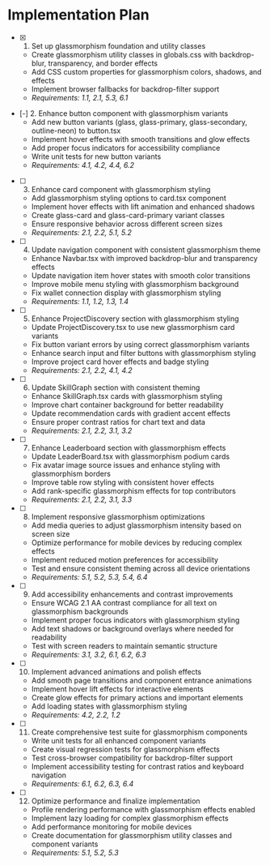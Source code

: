 # Implementation Plan

- [x] 1. Set up glassmorphism foundation and utility classes
  - Create glassmorphism utility classes in globals.css with backdrop-blur, transparency, and border effects
  - Add CSS custom properties for glassmorphism colors, shadows, and effects
  - Implement browser fallbacks for backdrop-filter support
  - _Requirements: 1.1, 2.1, 5.3, 6.1_

- [-] 2. Enhance button component with glassmorphism variants
  - Add new button variants (glass, glass-primary, glass-secondary, outline-neon) to button.tsx
  - Implement hover effects with smooth transitions and glow effects
  - Add proper focus indicators for accessibility compliance
  - Write unit tests for new button variants
  - _Requirements: 4.1, 4.2, 4.4, 6.2_

- [ ] 3. Enhance card component with glassmorphism styling
  - Add glassmorphism styling options to card.tsx component
  - Implement hover effects with lift animation and enhanced shadows
  - Create glass-card and glass-card-primary variant classes
  - Ensure responsive behavior across different screen sizes
  - _Requirements: 2.1, 2.2, 5.1, 5.2_

- [ ] 4. Update navigation component with consistent glassmorphism theme
  - Enhance Navbar.tsx with improved backdrop-blur and transparency effects
  - Update navigation item hover states with smooth color transitions
  - Improve mobile menu styling with glassmorphism background
  - Fix wallet connection display with glassmorphism styling
  - _Requirements: 1.1, 1.2, 1.3, 1.4_

- [ ] 5. Enhance ProjectDiscovery section with glassmorphism styling
  - Update ProjectDiscovery.tsx to use new glassmorphism card variants
  - Fix button variant errors by using correct glassmorphism variants
  - Enhance search input and filter buttons with glassmorphism styling
  - Improve project card hover effects and badge styling
  - _Requirements: 2.1, 2.2, 4.1, 4.2_

- [ ] 6. Update SkillGraph section with consistent theming
  - Enhance SkillGraph.tsx cards with glassmorphism styling
  - Improve chart container background for better readability
  - Update recommendation cards with gradient accent effects
  - Ensure proper contrast ratios for chart text and data
  - _Requirements: 2.1, 2.2, 3.1, 3.2_

- [ ] 7. Enhance Leaderboard section with glassmorphism effects
  - Update LeaderBoard.tsx with glassmorphism podium cards
  - Fix avatar image source issues and enhance styling with glassmorphism borders
  - Improve table row styling with consistent hover effects
  - Add rank-specific glassmorphism effects for top contributors
  - _Requirements: 2.1, 2.2, 3.1, 3.3_

- [ ] 8. Implement responsive glassmorphism optimizations
  - Add media queries to adjust glassmorphism intensity based on screen size
  - Optimize performance for mobile devices by reducing complex effects
  - Implement reduced motion preferences for accessibility
  - Test and ensure consistent theming across all device orientations
  - _Requirements: 5.1, 5.2, 5.3, 5.4, 6.4_

- [ ] 9. Add accessibility enhancements and contrast improvements
  - Ensure WCAG 2.1 AA contrast compliance for all text on glassmorphism backgrounds
  - Implement proper focus indicators with glassmorphism styling
  - Add text shadows or background overlays where needed for readability
  - Test with screen readers to maintain semantic structure
  - _Requirements: 3.1, 3.2, 6.1, 6.2, 6.3_

- [ ] 10. Implement advanced animations and polish effects
  - Add smooth page transitions and component entrance animations
  - Implement hover lift effects for interactive elements
  - Create glow effects for primary actions and important elements
  - Add loading states with glassmorphism styling
  - _Requirements: 4.2, 2.2, 1.2_

- [ ] 11. Create comprehensive test suite for glassmorphism components
  - Write unit tests for all enhanced component variants
  - Create visual regression tests for glassmorphism effects
  - Test cross-browser compatibility for backdrop-filter support
  - Implement accessibility testing for contrast ratios and keyboard navigation
  - _Requirements: 6.1, 6.2, 6.3, 6.4_

- [ ] 12. Optimize performance and finalize implementation
  - Profile rendering performance with glassmorphism effects enabled
  - Implement lazy loading for complex glassmorphism effects
  - Add performance monitoring for mobile devices
  - Create documentation for glassmorphism utility classes and component variants
  - _Requirements: 5.1, 5.2, 5.3_